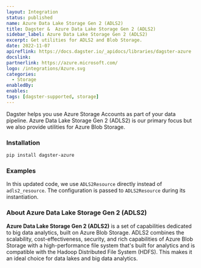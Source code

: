 ```yaml
---
layout: Integration
status: published
name: Azure Data Lake Storage Gen 2 (ADLS2)
title: Dagster &  Azure Data Lake Storage Gen 2 (ADLS2)
sidebar_label: Azure Data Lake Storage Gen 2 (ADLS2)
excerpt: Get utilities for ADLS2 and Blob Storage.
date: 2022-11-07
apireflink: https://docs.dagster.io/_apidocs/libraries/dagster-azure
docslink:
partnerlink: https://azure.microsoft.com/
logo: /integrations/Azure.svg
categories:
  - Storage
enabledBy:
enables:
tags: [dagster-supported, storage]
---
```


Dagster helps you use Azure Storage Accounts as part of your data pipeline. Azure Data Lake Storage Gen 2 (ADLS2) is our primary focus but we also provide utilities for Azure Blob Storage.

### Installation

```bash
pip install dagster-azure
```

### Examples

<CodeExample filePath="integrations/azure-adls2.py" language="python" />

In this updated code, we use `ADLS2Resource` directly instead of `adls2_resource`. The configuration is passed to `ADLS2Resource` during its instantiation.

### About Azure Data Lake Storage Gen 2 (ADLS2)

**Azure Data Lake Storage Gen 2 (ADLS2)** is a set of capabilities dedicated to big data analytics, built on Azure Blob Storage. ADLS2 combines the scalability, cost-effectiveness, security, and rich capabilities of Azure Blob Storage with a high-performance file system that's built for analytics and is compatible with the Hadoop Distributed File System (HDFS). This makes it an ideal choice for data lakes and big data analytics.
